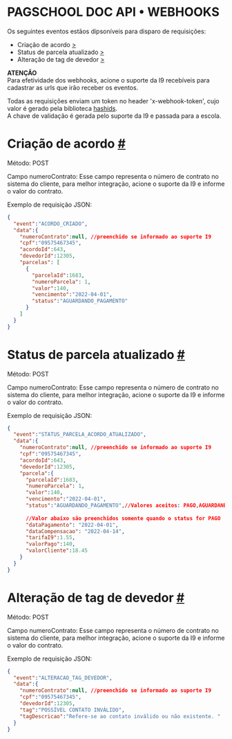 # **PAGSCHOOL DOC API • WEBHOOKS**

Os seguintes eventos estãos dipsoníveis para disparo de requisições:


- Criação de acordo [>](#criacao-acordo)
- Status de parcela atualizado [>](#status-parcela-atualizado)
- Alteração de tag de devedor [>](#alteracao-tag-devedor)



**ATENÇÃO**  
Para efetividade dos webhooks, acione o suporte da I9 recebíveis para cadastrar 
as urls que irão receber os eventos.  

Todas as requisições enviam um token no header 'x-webhook-token', cujo valor é gerado pela biblioteca [hashids](https://hashids.org/).   
A chave de validação é gerada pelo suporte da I9 e passada para a escola.


# Criação de acordo [ # ](#criacao-acordo) 

Método: POST  

Campo numeroContrato: Esse campo representa o número de contrato no sistema do cliente, para melhor integração, acione o suporte da I9 e informe o valor do contrato.

Exemplo de requisição JSON:

```JSON
{
  "event":"ACORDO_CRIADO",
  "data":{
    "numeroContrato":null, //preenchido se informado ao suporte I9
    "cpf":"09575467345",
    "acordoId":643,
    "devedorId":12305,
    "parcelas": [
      {
        "parcelaId":1683,
        "numeroParcela": 1,
        "valor":140,
        "vencimento":"2022-04-01",
        "status":"AGUARDANDO_PAGAMENTO"
      }
    ]
  }
}
```


# Status de parcela atualizado [ # ](#status-parcela-atualizado) 

Método: POST  

Campo numeroContrato: Esse campo representa o número de contrato no sistema do cliente, para melhor integração, acione o suporte da I9 e informe o valor do contrato.

Exemplo de requisição JSON:

```JSON
{
  "event":"STATUS_PARCELA_ACORDO_ATUALIZADO",
  "data":{
    "numeroContrato":null, //preenchido se informado ao suporte I9
    "cpf":"09575467345",
    "acordoId":643,
    "devedorId":12305,
    "parcela":{
      "parcelaId":1683,
      "numeroParcela": 1,
      "valor":140,
      "vencimento":"2022-04-01",
      "status":"AGUARDANDO_PAGAMENTO",//Valores aceitos: PAGO,AGUARDANDO_PAGAMENTO,VENCIDA
      
      //Valor abaixo são preenchidos somente quando o status for PAGO
      "dataPagamento": "2022-04-01",
      "dataCompensacao": "2022-04-14",
      "tarifaI9":1.55,
      "valorPago":140,
      "valorCliente":18.45
    }
  }
}
```



# Alteração de tag de devedor [ # ](#alteracao-tag-devedor)

Método: POST  

Campo numeroContrato: Esse campo representa o número de contrato no sistema do cliente, para melhor integração, acione o suporte da I9 e informe o valor do contrato.


Exemplo de requisição JSON:

```JSON
{
  "event":"ALTERACAO_TAG_DEVEDOR",
  "data":{
    "numeroContrato":null, //preenchido se informado ao suporte I9
    "cpf":"09575467345",
    "devedorId":12305,
    "tag":"POSSÍVEL CONTATO INVÁLIDO",
    "tagDescricao":"Refere-se ao contato inválido ou não existente. "
  }
}
```

